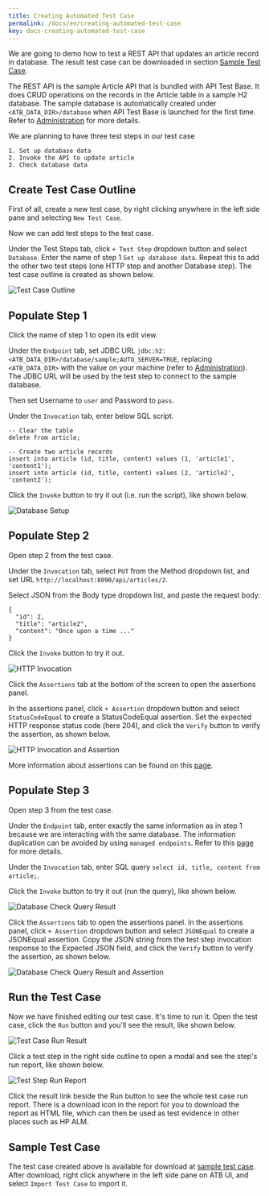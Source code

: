 ```yaml
---
title: Creating Automated Test Case
permalink: /docs/en/creating-automated-test-case
key: docs-creating-automated-test-case
---
```

We are going to demo how to test a REST API that updates an article record in database. The result test case can be downloaded in section [Sample Test Case](#sample-test-case).

The REST API is the sample Article API that is bundled with API Test Base. It does CRUD operations on the records in the Article table in a sample H2 database. The sample database is automatically created under `<ATB_DATA_DIR>/database` when API Test Base is launched for the first time. Refer to [Administration](/docs/en/administration) for more details.

We are planning to have three test steps in our test case
```
1. Set up database data
2. Invoke the API to update article
3. Check database data
```

## Create Test Case Outline
First of all, create a new test case, by right clicking anywhere in the left side pane and selecting `New Test Case`.

Now we can add test steps to the test case.

Under the Test Steps tab, click `+ Test Step` dropdown button and select `Database`. Enter the name of step 1 `Set up database data`. Repeat this to add the other two test steps (one HTTP step and another Database step). The test case outline is created as shown below.

![Test Case Outline](../../screenshots/basic-use/test-case-outline.png)

## Populate Step 1
Click the name of step 1 to open its edit view.

Under the `Endpoint` tab, set JDBC URL `jdbc:h2:<ATB_DATA_DIR>/database/sample;AUTO_SERVER=TRUE`, replacing `<ATB_DATA_DIR>` with the value on your machine (refer to [Administration](/docs/en/administration)). The JDBC URL will be used by the test step to connect to the sample database.

Then set Username to `user` and Password to `pass`.

Under the `Invocation` tab, enter below SQL script.
```
-- Clear the table
delete from article;

-- Create two article records
insert into article (id, title, content) values (1, 'article1', 'content1');
insert into article (id, title, content) values (2, 'article2', 'content2');
```

Click the `Invoke` button to try it out (i.e. run the script), like shown below.

![Database Setup](../../screenshots/basic-use/database-setup.png)

## Populate Step 2
Open step 2 from the test case.

Under the `Invocation` tab, select `PUT` from the Method dropdown list, and set URL `http://localhost:8090/api/articles/2`.

Select JSON from the Body type dropdown list, and paste the request body:

```
{
  "id": 2,
  "title": "article2",
  "content": "Once upon a time ..."
}
```

Click the `Invoke` button to try it out.

![HTTP Invocation](../../screenshots/basic-use/http-invocation.png)

Click the `Assertions` tab at the bottom of the screen to open the assertions panel.

In the assertions panel, click `+ Assertion` dropdown button and select `StatusCodeEqual` to create a StatusCodeEqual assertion. Set the expected HTTP response status code (here 204), and click the `Verify` button to verify the assertion, as shown below.

![HTTP Invocation and Assertion](../../screenshots/basic-use/http-invocation-and-assertion.png)

More information about assertions can be found on this [page](/docs/en/assertions).

## Populate Step 3
Open step 3 from the test case.

Under the `Endpoint` tab, enter exactly the same information as in step 1 because we are interacting with the same database. The information duplication can be avoided by using `managed endpoints`. Refer to this [page](/docs/en/endpoints-management) for more details.

Under the `Invocation` tab, enter SQL query `select id, title, content from article;`.

Click the `Invoke` button to try it out (run the query), like shown below.

![Database Check Query Result](../../screenshots/basic-use/database-check-query-result.png)

Click the `Assertions` tab to open the assertions panel. In the assertions panel, click `+ Assertion` dropdown button and select `JSONEqual` to create a JSONEqual assertion. Copy the JSON string from the test step invocation response to the Expected JSON field, and click the `Verify` button to verify the assertion, as shown below.

![Database Check Query Result and Assertion](../../screenshots/basic-use/database-check-query-result-and-assertion.png)

## Run the Test Case
Now we have finished editing our test case. It's time to run it. Open the test case, click the `Run` button and you'll see the result, like shown below.

![Test Case Run Result](../../screenshots/basic-use/test-case-run-result.png)

Click a test step in the right side outline to open a modal and see the step's run report, like shown below.

![Test Step Run Report](../../screenshots/basic-use/test-step-run-report.png)

Click the result link beside the Run button to see the whole test case run report. There is a download icon in the report for you to download the report as HTML file, which can then be used as test evidence in other places such as HP ALM.

## Sample Test Case
The test case created above is available for download at <a href="../../sample-testcases/basic-use/Update Article.json" download>sample test case</a>. After download, right click anywhere in the left side pane on ATB UI, and select `Import Test Case` to import it.